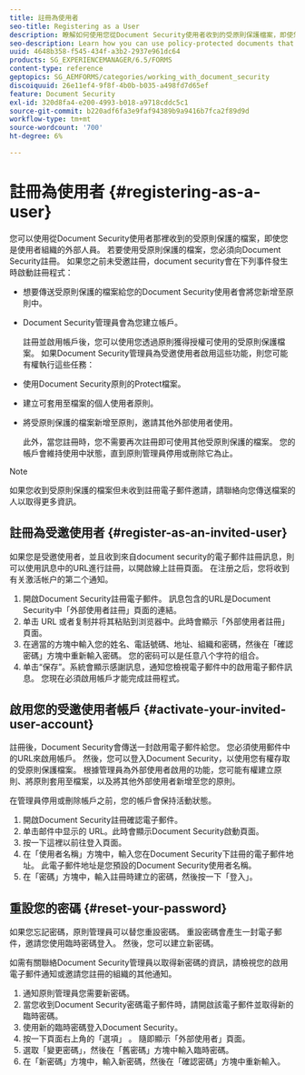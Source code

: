 ```yaml
---
title: 註冊為使用者
seo-title: Registering as a User
description: 瞭解如何使用您從Document Security使用者收到的受原則保護檔案，即使您是使用者組織的外部人員。
seo-description: Learn how you can use policy-protected documents that you receive from an document security user, even if you are external to the user’s organization.
uuid: 4648b358-f545-434f-a3b2-2937e961dc64
products: SG_EXPERIENCEMANAGER/6.5/FORMS
content-type: reference
geptopics: SG_AEMFORMS/categories/working_with_document_security
discoiquuid: 26e11ef4-9f8f-4b0b-b035-a498fd7d65ef
feature: Document Security
exl-id: 320d8fa4-e200-4993-b018-a9718cddc5c1
source-git-commit: b220adf6fa3e9faf94389b9a9416b7fca2f89d9d
workflow-type: tm+mt
source-wordcount: '700'
ht-degree: 6%

---
```


# 註冊為使用者 {#registering-as-a-user}

您可以使用從Document Security使用者那裡收到的受原則保護的檔案，即使您是使用者組織的外部人員。 若要使用受原則保護的檔案，您必須向Document Security註冊。 如果您之前未受邀註冊，document security會在下列事件發生時啟動註冊程式：

* 想要傳送受原則保護的檔案給您的Document Security使用者會將您新增至原則中。
* Document Security管理員會為您建立帳戶。

   註冊並啟用帳戶後，您可以使用您透過原則獲得授權可使用的受原則保護檔案。 如果Document Security管理員為受邀使用者啟用這些功能，則您可能有權執行這些任務：

* 使用Document Security原則的Protect檔案。
* 建立可套用至檔案的個人使用者原則。
* 將受原則保護的檔案新增至原則，邀請其他外部使用者使用。

   此外，當您註冊時，您不需要再次註冊即可使用其他受原則保護的檔案。 您的帳戶會維持使用中狀態，直到原則管理員停用或刪除它為止。

>[!NOTE]
>
>如果您收到受原則保護的檔案但未收到註冊電子郵件邀請，請聯絡向您傳送檔案的人以取得更多資訊。

## 註冊為受邀使用者 {#register-as-an-invited-user}

如果您是受邀使用者，並且收到來自document security的電子郵件註冊訊息，則可以使用訊息中的URL進行註冊，以開啟線上註冊頁面。 在注册之后，您将收到有关激活帐户的第二个通知。

1. 開啟Document Security註冊電子郵件。 訊息包含的URL是Document Security中「外部使用者註冊」頁面的連結。
1. 单击 URL 或者复制并将其粘贴到浏览器中。此時會顯示「外部使用者註冊」頁面。
1. 在適當的方塊中輸入您的姓名、電話號碼、地址、組織和密碼，然後在「確認密碼」方塊中重新輸入密碼。 您的密码可以是任意八个字符的组合。
1. 单击“保存”。系統會顯示感謝訊息，通知您檢視電子郵件中的啟用電子郵件訊息。 您現在必須啟用帳戶才能完成註冊程式。

## 啟用您的受邀使用者帳戶 {#activate-your-invited-user-account}

註冊後，Document Security會傳送一封啟用電子郵件給您。 您必須使用郵件中的URL來啟用帳戶。 然後，您可以登入Document Security，以使用您有權存取的受原則保護檔案。 根據管理員為外部使用者啟用的功能，您可能有權建立原則、將原則套用至檔案，以及將其他外部使用者新增至您的原則。

在管理員停用或刪除帳戶之前，您的帳戶會保持活動狀態。

1. 開啟Document Security註冊確認電子郵件。
1. 单击邮件中显示的 URL。此時會顯示Document Security啟動頁面。
1. 按一下這裡以前往登入頁面。
1. 在「使用者名稱」方塊中，輸入您在Document Security下註冊的電子郵件地址。 此電子郵件地址是您預設的Document Security使用者名稱。
1. 在「密碼」方塊中，輸入註冊時建立的密碼，然後按一下「登入」。

## 重設您的密碼 {#reset-your-password}

如果您忘記密碼，原則管理員可以替您重設密碼。 重設密碼會產生一封電子郵件，邀請您使用臨時密碼登入。 然後，您可以建立新密碼。

如需有關聯絡Document Security管理員以取得新密碼的資訊，請檢視您的啟用電子郵件通知或邀請您註冊的組織的其他通知。

1. 通知原則管理員您需要新密碼。
1. 當您收到Document Security密碼電子郵件時，請開啟該電子郵件並取得新的臨時密碼。
1. 使用新的臨時密碼登入Document Security。
1. 按一下頁面右上角的「選項」 。 隨即顯示「外部使用者」頁面。
1. 選取「變更密碼」，然後在「舊密碼」方塊中輸入臨時密碼。
1. 在「新密碼」方塊中，輸入新密碼，然後在「確認密碼」方塊中重新輸入。
